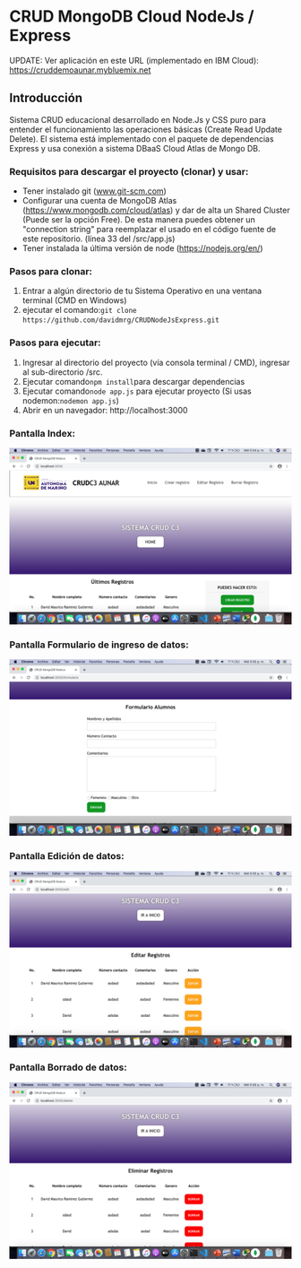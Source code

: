 # CRUD MongoDB Cloud NodeJs / Express

UPDATE: Ver aplicación en este URL (implementado en IBM Cloud): https://cruddemoaunar.mybluemix.net

## Introducción
Sistema CRUD educacional desarrollado en Node.Js y CSS puro para entender el funcionamiento las operaciones básicas (Create Read Update Delete). El sistema está implementado con el paquete de dependencias Express y usa conexión a sistema DBaaS Cloud Atlas de Mongo DB.

### Requisitos para descargar el proyecto (clonar) y usar:
- Tener instalado git (www.git-scm.com)
- Configurar una cuenta de MongoDB Atlas (https://www.mongodb.com/cloud/atlas) y dar de alta un Shared Cluster (Puede ser la opción Free). De esta manera puedes obtener un "connection string" para reemplazar el usado en el código fuente de este repositorio. (línea 33 del /src/app.js)
- Tener instalada la última versión de node (https://nodejs.org/en/)

### Pasos para clonar:
1. Entrar a algún directorio de tu Sistema Operativo en una ventana terminal (CMD en Windows)
2. ejecutar el comando:```git clone https://github.com/davidmrg/CRUDNodeJsExpress.git```

### Pasos para ejecutar:
1. Ingresar al directorio del proyecto (vía consola terminal / CMD), ingresar al sub-directorio /src.
2. Ejecutar comando```npm install```para descargar dependencias
3. Ejecutar comando```node app.js``` para ejecutar proyecto (Si usas nodemon:```nodemon app.js```)
3. Abrir en un navegador: http://localhost:3000


### Pantalla Index:
![](src/public/assets/images/screen0.png)

### Pantalla Formulario de ingreso de datos:
![](src/public/assets/images/screen1.png)

### Pantalla Edición de datos:
![](src/public/assets/images/screen2.png)

### Pantalla Borrado de datos:
![](src/public/assets/images/screen3.png)
